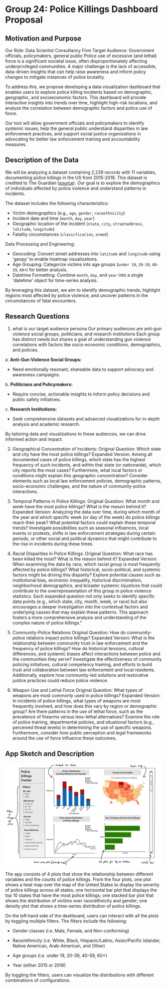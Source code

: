 # Group 24: Police Killings Dashboard Proposal

## Motivation and Purpose

Our Role: Data Scientist Consultancy Firm Target Audience: Government
officials, policymakers, general public Police use of excessive (and
lethal) force is a significant societal issue, often disproportionately
affecting underprivileged communities. A major challenge is the lack of
accessible, data-driven insights that can help raise awareness and
inform policy changes to mitigate instances of police brutality.

To address this, we propose developing a data visualization dashboard
that enables users to explore police killing incidents based on
demographic, geographic, and socioeconomic factors. This dashboard will
provide interactive insights into trends over time, highlight high-risk
locations, and analyze the correlation between demographic factors and
police use of force.

Our tool will allow government officials and policymakers to identify
systemic issues, help the general public understand disparities in law
enforcement practices, and support social justice organizations in
advocating for better law enforcement training and accountability
measures.

## Description of the Data

We will be analyzing a dataset containing 2,239 records with 11 variables, documenting police killings in the US from 2015-2016. This dataset is credited to The Guardian ([source](http://www.theguardian.com/thecounted)). Our goal is to explore the demographics of individuals affected by police violence and understand patterns in incidents.  

The dataset includes the following characteristics:  

- Victim demographics (e.g., `age`, `gender`, `raceethnicity`)  
- Incident date and time (`month`, `day`, `year`)  
- Geographic location of the incident (`state`, `city`, `streetaddress`, `latitude`, `longitude`)  
- Fatality circumstances (`classification`, `armed`)  

Data Processing and Engineering:  

- Geocoding: Convert street addresses into `latitude` and `longitude` using 'geopy' to enable heatmap visualizations.  
- Age Grouping: Categorize victims into age groups (`under 19`, `20-39`, `40-59`, `60+`) for better analysis.  
- Datetime Formatting: Combine `month`, `day`, and `year` into a single 'datetime' object for time-series analysis.  

By leveraging this dataset, we aim to identify demographic trends, highlight regions most affected by police violence, and uncover patterns in the circumstances of fatal encounters.

## Research Questions

1. what is our target audience persona
Our primary audiences are anti-gun violence social groups, politicians, and research institutions Each group has distinct needs but shares a goal of understanding gun violence correlations with factors like socio-economic conditions, demographics, and policies.  

a. **Anti-Gun Violence Social Groups:**  
   - Need emotionally resonant, shareable data to support advocacy and awareness campaigns.  

b. **Politicians and Policymakers:**  
   - Require concise, actionable insights to inform policy decisions and public safety initiatives.  

c. **Research Institutions:**  
   - Seek comprehensive datasets and advanced visualizations for in-depth analysis and academic research.  

By tailoring data and visualizations to these audiences, we can drive informed action and impact.

2. Geographical Concentration of Incidents:
Original Question: Which state and city have the most police killings?
Expanded Version: Among all documented cases of police killings, which state has the highest frequency of such incidents, and within that state (or nationwide), which city reports the most cases? Furthermore, what local factors or conditions might explain this geographic concentration? Consider elements such as local law enforcement policies, demographic patterns, socio-economic challenges, and the nature of community-police interactions.

3. Temporal Patterns in Police Killings:
Original Question: What month and week have the most police killings? What is the reason behind it?
Expanded Version: Analyzing the data over time, during which month of the year and which specific week (or day of the week) do police killings reach their peak? What potential factors could explain these temporal trends? Investigate possibilities such as seasonal influences, local events or protests, shifts in law enforcement strategies during certain periods, or other social and political dynamics that might contribute to the rise in incidents during these times.

4. Racial Disparities in Police Killings:
Original Question: What race has been killed the most? What is the reason behind it?
Expanded Version: When examining the data by race, which racial group is most frequently affected by police killings? What historical, socio-political, and systemic factors might be driving this disparity? Explore potential causes such as institutional bias, economic inequality, historical discrimination, neighborhood demographics, and broader systemic injustices that could contribute to the overrepresentation of this group in police violence statistics.
Each expanded question not only seeks to identify specific data points (e.g., which state, city, month, week, or race) but also encourages a deeper investigation into the contextual factors and underlying causes that may explain these patterns. This approach fosters a more comprehensive analysis and understanding of the complex nature of police killings."

5. Community-Police Relations
Original Question: How do community-police relations impact police killings?
Expanded Version: What is the relationship between community trust in law enforcement and the frequency of police killings? How do historical tensions, cultural differences, and systemic biases affect interactions between police and the communities they serve? Investigate the effectiveness of community policing initiatives, cultural competency training, and efforts to build trust and collaboration between law enforcement and local residents. Additionally, explore how community-led solutions and restorative justice practices could reduce police violence.

6. Weapon Use and Lethal Force
Original Question: What types of weapons are most commonly used in police killings?
Expanded Version: In incidents of police killings, what types of weapons are most frequently involved, and how does this vary by region or demographic group? Are there patterns in the use of lethal force, such as the prevalence of firearms versus less-lethal alternatives? Examine the role of police training, departmental policies, and situational factors (e.g., perceived threat levels) in determining the use of specific weapons. Furthermore, consider how public perception and legal frameworks around the use of force influence these outcomes.



## App Sketch and Description

![App Sketch](../img/sketch.png)

The app consists of 4 plots that show the relationship between different
variables and the counts of police killings. From the four plots, one
plot shows a heat map over the map of the United States to display the
severity of police killings across all states; one horizontal bar plot
that displays the top 10 states that have the most police killings; one
stacked bar plot that shows the distribution of victims over
race/ethnicity and gender; one density plot that shows a time-series
distribution of police killings.

On the left hand side of the dashboard, users can interact with all the
plots by toggling multiple filters. The filters include the following:

-   Gender classes (i.e. Male, Female, and Non-conforming)

-   Race/ethnicity (i.e. White, Black, Hispanic/Latino, Asian/Pacific
    Islander, Native American, Arab-American, and Other)

-   Age groups (i.e. under 19, 20-39, 40-59, 60+)

-   Year (either 2015 or 2016)

By toggling the filters, users can visualize the distributions with
different combinations of configurations.
